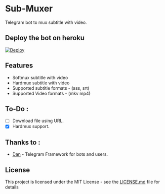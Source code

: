 # Sub-Muxer
Telegram bot to mux subtitle with video.

## Deploy the bot on heroku

[![Deploy](https://www.herokucdn.com/deploy/button.svg)](https://heroku.com/deploy)

## Features
* Softmux subtitle with video
* Hardmux subtitle with video
* Supported subtitle formats - (ass, srt)
* Supported Video formats - (mkv mp4)

## To-Do :

- [ ] Download file using URL.
- [x] Hardmux support.

## Thanks to :
* [Dan](https://github.com/pyrogram/pyrogram) - Telegram Framework for bots and users.

## License

This project is licensed under the MIT License - see the [LICENSE.md](LICENSE) file for details

